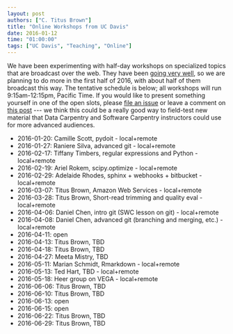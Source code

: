 ```yaml
---
layout: post
authors: ["C. Titus Brown"]
title: "Online Workshops from UC Davis"
date: 2016-01-12
time: "01:00:00"
tags: ["UC Davis", "Teaching", "Online"]
---
```

We have been experimenting with half-day workshops on specialized topics
that are broadcast over the web.
They have been [going very well](http://ivory.idyll.org/blog/2015-d3.js-annoc.html),
so we are planning to do more in the first half of 2016,
with about half of them broadcast this way.
The tentative schedule is below;
all workshops will run 9:15am-12:15pm, Pacific Time.
If you would like to present something yourself in one of the open slots,
please [file an issue](https://github.com/dib-lab/dib-training/issues)
or leave a comment on [this post](http://ivory.idyll.org/blog/2015-training-for-q12-2016.html) ---
we think this could be a really good way to field-test new material
that Data Carpentry and Software Carpentry instructors could use for more advanced audiences.

*   2016-01-20: Camille Scott, pydoit - local+remote
*   2016-01-27: Raniere Silva, advanced git - local+remote
*   2016-02-17: Tiffany Timbers, regular expressions and Python - local+remote
*   2016-02-19: Ariel Rokem, scipy.optimize - local+remote
*   2016-02-29: Adelaide Rhodes, sphinx + webhooks + bitbucket - local+remote
*   2016-03-07: Titus Brown, Amazon Web Services - local+remote
*   2016-03-28: Titus Brown, Short-read trimming and quality eval - local+remote
*   2016-04-06: Daniel Chen, intro git (SWC lesson on git) - local+remote
*   2016-04-08: Daniel Chen, advanced git (branching and merging, etc.) - local+remote
*   2016-04-11: open
*   2016-04-13: Titus Brown, TBD
*   2016-04-18: Titus Brown, TBD
*   2016-04-27: Meeta Mistry, TBD
*   2016-05-11: Marian Schmidt, Rmarkdown - local+remote
*   2016-05-13: Ted Hart, TBD - local+remote
*   2016-05-18: Heer group on VEGA - local+remote
*   2016-06-06: Titus Brown, TBD
*   2016-06-10: Titus Brown, TBD
*   2016-06-13: open
*   2016-06-15: open
*   2016-06-22: Titus Brown, TBD
*   2016-06-29: Titus Brown, TBD
